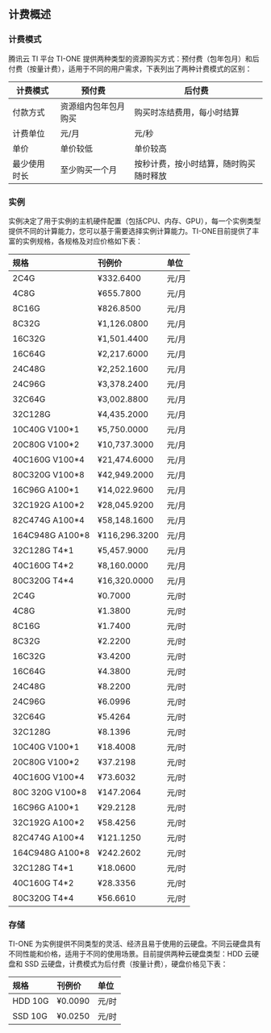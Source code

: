 ﻿## 计费概述
### 计费模式
腾讯云 TI 平台 TI-ONE 提供两种类型的资源购买方式：预付费（包年包月）和后付费（按量计费），适用于不同的用户需求，下表列出了两种计费模式的区别：


| 计费模式 | 预付费 | 后付费 |
| ----------- | ----------- | ----------- |
| 付款方式 | 资源组内包年包月购买 | 购买时冻结费用，每小时结算 |
| 计费单位 | 元/月 | 元/秒 |
| 单价 | 单价较低 | 单价较高 |
| 最少使用时长 | 至少购买一个月 | 按秒计费，按小时结算，随时购买随时释放 |


### 实例
实例决定了用于实例的主机硬件配置（包括CPU、内存、GPU），每一个实例类型提供不同的计算能力，您可以基于需要选择实例计算能力。TI-ONE目前提供了丰富的实例规格，各规格及对应价格如下表：

规格|刊例价|单位
:--|:--|:--
2C4G|¥332.6400|元/月
4C8G|¥655.7800|元/月
8C16G|¥826.8500|元/月
8C32G|¥1,126.0800|元/月
16C32G|¥1,501.4400|元/月
16C64G|¥2,217.6000|元/月
24C48G|¥2,252.1600|元/月
24C96G|¥3,378.2400|元/月
32C64G|¥3,002.8800|元/月
32C128G|¥4,435.2000|元/月
10C40G V100*1|¥5,750.0000|元/月
20C80G V100*2|¥10,737.3000|元/月
40C160G V100*4|¥21,474.6000|元/月
80C320G V100*8|¥42,949.2000|元/月
16C96G A100*1|¥14,022.9600|元/月
32C192G A100*2|¥28,045.9200|元/月
82C474G A100*4|¥58,148.1600|元/月
164C948G A100*8|¥116,296.3200|元/月
32C128G T4*1|¥5,457.9000 |元/月
40C160G T4*2|¥8,160.0000 |元/月
80C320G T4*4|¥16,320.0000|元/月
2C4G|¥0.7000|元/时
4C8G|¥1.3800|元/时
8C16G|¥1.7400|元/时
8C32G|¥2.2200|元/时
16C32G|¥3.4200|元/时
16C64G|¥4.3800|元/时
24C48G|¥8.2200|元/时
24C96G|¥6.0996|元/时
32C64G|¥5.4264|元/时
32C128G|¥8.1396|元/时
10C40G V100*1|¥18.4008|元/时
20C80G V100*2|¥37.2198|元/时
40C160G V100*4|¥73.6032|元/时
80C 320G V100*8|¥147.2064|元/时
16C96G A100*1|¥29.2128|元/时
32C192G A100*2|¥58.4256|元/时
82C474G A100*4|¥121.1250|元/时
164C948G A100*8|¥242.2602|元/时
32C128G T4*1|¥18.0600|元/时
40C160G T4*2|¥28.3356|元/时
80C320G T4*4|¥56.6610|元/时


### 存储
TI-ONE 为实例提供不同类型的灵活、经济且易于使用的云硬盘。不同云硬盘具有不同性能和价格，适用于不同的使用场景。目前提供两种云硬盘类型：HDD 云硬盘和 SSD 云硬盘，计费模式为后付费（按量计费），硬盘价格见下表：

规格|刊例价|单位
:--|:--|:--
HDD 10G|¥0.0090|元/时
SSD 10G|¥0.0250|元/时
